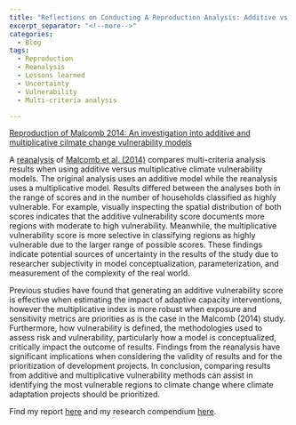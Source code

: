 ```yaml
---
title: "Reflections on Conducting A Reproduction Analysis: Additive vs. Multiplicative Vulnerability Scores"
excerpt_separator: "<!--more-->"
categories:
  - Blog
tags:
  - Reproduction
  - Reanalysis
  - Lessons learned
  - Uncertainty
  - Vulnerability
  - Multi-criteria analysis

---
```

[Reproduction of Malcomb 2014: An investigation into additive and multiplicative cilmate change vulnerability models](https://gshanleybarr.github.io/RPr-Malcomb-2014/)


A [reanalysis](https://gshanleybarr.github.io/RPr-Malcomb-2014/) of [Malcomb et al. (2014)](https://doi.org/10.1016/j.apgeog.2014.01.004) compares multi-criteria analysis results when using additive versus multiplicative climate vulnerability models. The original analysis uses an additive model while the reanalysis uses a multiplicative model. Results differed between the analyses both in the range of scores and in the number of households classified as highly vulnerable. For example, visually inspecting the spatial distribution of both scores indicates that the additive vulnerability score documents more regions with moderate to high vulnerability. Meanwhile, the multiplicative vulnerability score is more selective in classifying regions as highly vulnerable due to the larger range of possible scores. These findings indicate potential sources of uncertainty in the results of the study due to researcher subjectivity in model conceptualization, parameterization, and measurement of the complexity of the real world.  

Previous studies have found that generating an additive vulnerability score is effective when estimating the impact of adaptive capacity interventions, however the multiplicative index is more robust when exposure and sensitivity metrics are priorities as is the case in the Malcomb (2014) study. Furthermore, how vulnerability is defined, the methodologies used to assess risk and vulnerability, particularly how a model is conceptualized, critically impact the outcome of results. Findings from the reanalysis have significant implications when considering the validity of results and for the prioritization of development projects. In conclusion, comparing results from additive and multiplicative vulnerability methods can assist in identifying the most vulnerable regions to climate change where climate adaptation projects should be prioritized.

Find my report [here](https://gshanleybarr.github.io/RPr-Malcomb-2014/) and my research compendium [here](https://github.com/gshanleybarr/RPr-Malcomb-2014).
